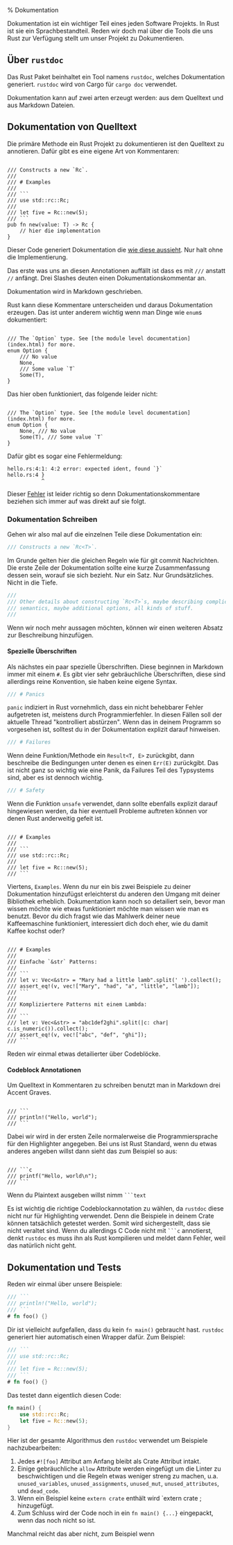 % Dokumentation

Dokumentation ist ein wichtiger Teil eines jeden Software Projekts.
In Rust ist sie ein Sprachbestandteil.
Reden wir doch mal über die Tools die uns Rust zur Verfügung stellt um unser Projekt zu Dokumentieren.

## Über `rustdoc`

Das Rust Paket beinhaltet ein Tool namens `rustdoc`, welches Dokumentation generiert.
`rustdoc` wird von Cargo für `cargo doc` verwendet.

Dokumentation kann auf zwei arten erzeugt werden: aus dem Quelltext und aus Markdown Dateien.

## Dokumentation von Quelltext

Die primäre Methode ein Rust Projekt zu dokumentieren ist den Quelltext zu annotieren.
Dafür gibt es eine eigene Art von Kommentaren:

<pre><code class="lang-rust">
/// Constructs a new `Rc<T>`.
///
/// # Examples
///
/// ```
/// use std::rc::Rc;
///
/// let five = Rc::new(5);
/// ```
pub fn new(value: T) -> Rc<T> {
    // hier die implementation
}
</code></pre>

Dieser Code generiert Dokumentation die [wie diese aussieht](https://doc.rust-lang.org/nightly/std/rc/struct.Rc.html#method.new).
Nur halt ohne die Implementierung.

Das erste was uns an diesen Annotationen auffällt ist dass es mit `///` anstatt `//` anfängt.
Drei Slashes deuten einen Dokumentationskommentar an.

Dokumentation wird in Markdown geschrieben.

Rust kann diese Kommentare unterscheiden und daraus Dokumentation erzeugen.
Das ist unter anderem wichtig wenn man Dinge wie `enum`s dokumentiert:


<pre><code class="lang-rust">
/// The `Option` type. See [the module level documentation](index.html) for more.
enum Option<T> {
    /// No value
    None,
    /// Some value `T`
    Some(T),
}
</code></pre>

Das hier oben funktioniert, das folgende leider nicht:

<pre><code class="lang-rust">
/// The `Option` type. See [the module level documentation](index.html) for more.
enum Option<T> {
    None, /// No value
    Some(T), /// Some value `T`
}
</pre></code>

Dafür gibt es sogar eine Fehlermeldung:

```text
hello.rs:4:1: 4:2 error: expected ident, found `}`
hello.rs:4 }
           ^
```

Dieser [Fehler](https://github.com/rust-lang/rust/issues/22547) ist leider richtig so denn Dokumentationskommentare beziehen sich immer auf was direkt auf sie folgt.

### Dokumentation Schreiben

Gehen wir also mal auf die einzelnen Teile diese Dokumentation ein:


```rust
/// Constructs a new `Rc<T>`.
```

Im Grunde gelten hier die gleichen Regeln wie für git commit Nachrichten.
Die erste Zeile der Dokumentation sollte eine kurze Zusammenfassung dessen sein, worauf sie sich bezieht. Nur ein Satz. Nur Grundsätzliches. Nicht in die Tiefe.

```rust
///
/// Other details about constructing `Rc<T>`s, maybe describing complicated
/// semantics, maybe additional options, all kinds of stuff.
///
```

Wenn wir noch mehr aussagen möchten, können wir einen weiteren Absatz zur Beschreibung hinzufügen.

#### Spezielle Überschriften

Als nächstes ein paar spezielle Überschriften.
Diese beginnen in Markdown immer mit einem `#`.
Es gibt vier sehr gebräuchliche Überschriften, diese sind allerdings reine Konvention, sie haben keine eigene Syntax.

```rust
/// # Panics
```

`panic` indiziert in Rust vornehmlich, dass ein nicht behebbarer Fehler aufgetreten ist,
meistens durch Programmierfehler.
In diesen Fällen soll der aktuelle Thread "kontrolliert abstürzen".
Wenn das in deinem Programm so vorgesehen ist, solltest du in der Dokumentation explizit darauf hinweisen.

```rust
/// # Failures
```

Wenn deine Funktion/Methode ein `Result<T, E>` zurückgibt,
dann beschreibe die Bedingungen unter denen es einen `Err(E)` zurückgibt.
Das ist nicht ganz so wichtig wie eine Panik, da Failures Teil des Typsystems sind, aber es ist dennoch wichtig.

```rust
/// # Safety
```

Wenn die Funktion `unsafe` verwendet, dann sollte ebenfalls explizit darauf hingewiesen werden, da hier eventuell Probleme auftreten können vor denen Rust anderweitig gefeit ist.


<pre><code class="rust-lang">
/// # Examples
///
/// ```
/// use std::rc::Rc;
///
/// let five = Rc::new(5);
/// ```
</code></pre>


Viertens, `Examples`.
Wenn du nur ein bis zwei Beispiele zu deiner Dokumentation hinzufügst erleichterst du anderen den Umgang mit deiner Bibliothek erheblich.
Dokumentation kann noch so detailiert sein, bevor man wissen möchte wie etwas funktioniert möchte man wissen wie man es benutzt.
Bevor du dich fragst wie das Mahlwerk deiner neue Kaffeemaschine funktioniert, interessiert dich doch eher, wie du damit Kaffee kochst oder?

<pre><code class="rust-lang">
/// # Examples
///
/// Einfache `&str` Patterns:
///
/// ```
/// let v: Vec<&str> = "Mary had a little lamb".split(' ').collect();
/// assert_eq!(v, vec!["Mary", "had", "a", "little", "lamb"]);
/// ```
///
/// Kompliziertere Patterns mit einem Lambda:
///
/// ```
/// let v: Vec<&str> = "abc1def2ghi".split(|c: char| c.is_numeric()).collect();
/// assert_eq!(v, vec!["abc", "def", "ghi"]);
/// ```
</pre></code>

Reden wir einmal etwas detailierter über Codeblöcke.

#### Codeblock Annotationen

Um Quelltext in Kommentaren zu schreiben benutzt man in Markdown drei Accent Graves.

<pre><code class="lang-rust">
/// ```
/// println!("Hello, world");
/// ```
</code></pre>

Dabei wir wird in der ersten Zeile normalerweise die Programmiersprache für den Highlighter angegeben.
Bei uns ist Rust Standard, wenn du etwas anderes angeben willst dann sieht das zum Beispiel so aus:


<pre><code class="lang-rust">
/// ```c
/// printf("Hello, world\n");
/// ```
</code></pre>

Wenn du Plaintext ausgeben willst nimm ` ```text `

Es ist wichtig die richtige Codeblockannotation zu wählen, da `rustdoc` diese nicht nur für Highlighting verwendet.
Denn die Beispiele in deinem Crate können tatsächlich getestet werden.
Somit wird sichergestellt, dass sie nicht veraltet sind.
Wenn du allerdings C Code nicht mit ` ```c ` annotierst, denkt `rustdoc` es muss ihn als Rust kompilieren und meldet dann Fehler, weil das natürlich nicht geht.

## Dokumentation und Tests

Reden wir einmal über unsere Beispiele:


```rust
/// ```
/// println!("Hello, world");
/// ```
# fn foo() {}
```

Dir ist vielleicht aufgefallen, dass du kein `fn main()` gebraucht hast.
`rustdoc` generiert hier automatisch einen Wrapper dafür.
Zum Beispiel:


```rust
/// ```
/// use std::rc::Rc;
///
/// let five = Rc::new(5);
/// ```
# fn foo() {}
```

Das testet dann eigentlich diesen Code:


```rust
fn main() {
    use std::rc::Rc;
    let five = Rc::new(5);
}
```

Hier ist der gesamte Algorithmus den `rustdoc` verwendet um Beispiele nachzubearbeiten:

1. Jedes `#![foo]` Attribut am Anfang bleibt als Crate Attribut intakt.
2. Einige gebräuchliche `allow` Attribute werden eingefügt um die Linter zu beschwichtigen und die Regeln etwas weniger streng zu machen, u.a. `unused_variables`, `unused_assignments`, `unused_mut`, `unused_attributes`, und `dead_code`.
3. Wenn ein Beispiel keine `extern crate` enthält wird `extern crate <mein crate>; hinzugefügt.
4. Zum Schluss wird der Code noch in ein `fn main() {...}` eingepackt, wenn das noch nicht so ist.

Manchmal reicht das aber nicht, zum Beispiel wenn 
